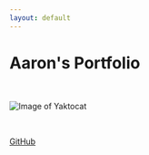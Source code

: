 ```yaml
---
layout: default
---
```


# Aaron's Portfolio

<br>

![Image of Yaktocat](https://octodex.github.com/images/yaktocat.png)

<br>

[GitHub](http://github.com/Salmarn1r)

